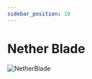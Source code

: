 ```yaml
---
sidebar_position: 10
---
```


# Nether Blade

![NetherBlade](https://vwiki.valorserver.com/api/item/picture/nether%20blade)

